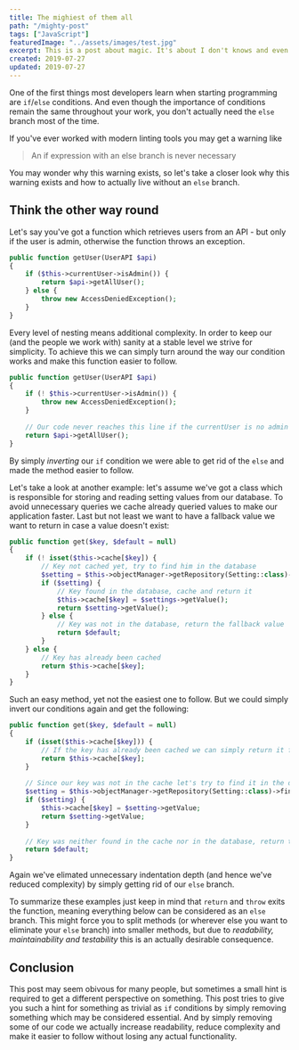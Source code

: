 ```yaml
---
title: The mighiest of them all
path: "/mighty-post"
tags: ["JavaScript"]
featuredImage: "../assets/images/test.jpg"
excerpt: This is a post about magic. It's about I don't knows and even the I have no ideas. It's great, believe me. You know why? Because it is written.
created: 2019-07-27
updated: 2019-07-27
---
```


One of the first things most developers learn when starting programming are `if`/`else` conditions. And even though the importance of conditions remain the same throughout your work, you don't actually need the `else` branch most of the time.

If you've ever worked with modern linting tools you may get a warning like

> An if expression with an else branch is never necessary

You may wonder why this warning exists, so let's take a closer look why this warning exists and how to actually live without an `else` branch.

## Think the other way round

Let's say you've got a function which retrieves users from an API - but only if the user is admin, otherwise the function throws an exception.

```php
public function getUser(UserAPI $api)
{
    if ($this->currentUser->isAdmin()) {
        return $api->getAllUser();
    } else {
        throw new AccessDeniedException();
    }
}
```

Every level of nesting means additional complexity. In order to keep our (and the people we work with) sanity at a stable level we strive for simplicity. To achieve this we can simply turn around the way our condition works and make this function easier to follow.

```php
public function getUser(UserAPI $api)
{
    if (! $this->currentUser->isAdmin()) {
        throw new AccessDeniedException();
    }
    
    // Our code never reaches this line if the currentUser is no admin
    return $api->getAllUser();
}
```

By simply _inverting_ our `if` condition we were able to get rid of the `else` and made the method easier to follow.

Let's take a look at another example: let's assume we've got a class which is responsible for storing and reading setting values from our database. To avoid unnecessary queries we cache already queried values to make our application faster. Last but not least we want to have a fallback value we want to return in case a value doesn't exist:

```php
public function get($key, $default = null)
{
    if (! isset($this->cache[$key]) {
        // Key not cached yet, try to find him in the database
        $setting = $this->objectManager->getRepository(Setting::class)->findBy(['key' => $key]);
        if ($setting) {
            // Key found in the database, cache and return it
            $this->cache[$key] = $settings->getValue();
            return $setting->getValue();
        } else {
            // Key was not in the database, return the fallback value
            return $default;
        }
    } else {
        // Key has already been cached
        return $this->cache[$key];
    }
}
```

Such an easy method, yet not the easiest one to follow. But we could simply invert our conditions again and get the following:

```php
public function get($key, $default = null)
{
    if (isset($this->cache[$key])) {
        // If the key has already been cached we can simply return it from there
        return $this->cache[$key];
    }
    
    // Since our key was not in the cache let's try to find it in the database
    $setting = $this->objectManager->getRepository(Setting::class)->findBy(['key' => $key]);
    if ($setting) {
        $this->cache[$key] = $setting->getValue;
        return $setting->getValue;
    }
    
    // Key was neither found in the cache nor in the database, return the fallback value
    return $default;
}
```

Again we've elimated unnecessary indentation depth (and hence we've reduced complexity) by simply getting rid of our `else` branch.

To summarize these examples just keep in mind that `return` and `throw` exits the function, meaning everything below can be considered as an `else` branch. This might force you to split methods (or wherever else you want to eliminate your `else` branch) into smaller methods, but due to _readability, maintainability and testability_ this is an actually desirable consequence.

## Conclusion

This post may seem obivous for many people, but sometimes a small hint is required to get a different perspective on something. This post tries to give you such a hint for something as trivial as `if` conditions by simply removing something which may be considered essential. And by simply removing some of our code we actually increase readability, reduce complexity and make it easier to follow without losing any actual functionality.

